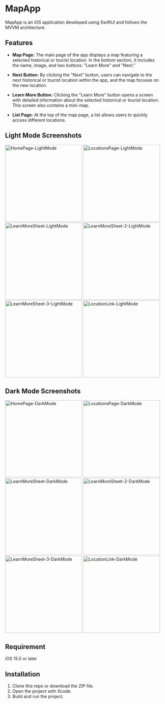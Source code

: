 # MapApp
MapApp is an iOS application developed using SwiftUI and follows the MVVM architecture.

## Features

- **Map Page:** The main page of the app displays a map featuring a selected historical or tourist location. In the bottom section, it includes the name, image, and two buttons: "Learn More" and "Next."

- **Next Button:** By clicking the "Next" button, users can navigate to the next historical or tourist location within the app, and the map focuses on the new location.

- **Learn More Button:** Clicking the "Learn More" button opens a screen with detailed information about the selected historical or tourist location. This screen also contains a mini-map.

- **List Page:** At the top of the map page, a list allows users to quickly access different locations.

## Light Mode Screenshots

<img width="250" alt="HomePage-LightMode" src="https://github.com/drgndenis/MapApp/assets/101059619/9aa8919a-c03c-4274-9589-0c913fe27d61">
<img width="250" alt="LocationsPage-LightMode" src="https://github.com/drgndenis/MapApp/assets/101059619/818de0f0-a3f8-4be9-ab2e-f968837e552a">
<img width="250" alt="LearnMoreSheet-LightMode" src="https://github.com/drgndenis/MapApp/assets/101059619/86e5ace1-c97b-4e0c-b8ca-7ea4944a2a15">
<img width="250" alt="LearnMoreSheet-2-LightMode" src="https://github.com/drgndenis/MapApp/assets/101059619/5f821154-f021-4fc3-8254-ed54a3d51cf9">
<img width="250" alt="LearnMoreSheet-3-LightMode" src="https://github.com/drgndenis/MapApp/assets/101059619/2066e554-183e-4fd1-a030-a38d199036e7">
<img width="250" alt="LocationLink-LightMode" src="https://github.com/drgndenis/MapApp/assets/101059619/430a129d-33ff-4600-a90b-291c5226db26">

## Dark Mode Screenshots

<img width="250" alt="HomePage-DarkMode" src="https://github.com/drgndenis/MapApp/assets/101059619/152a9fd9-5256-4584-bf25-75771d5e7e98">
<img width="250" alt="LocationsPage-DarkMode" src="https://github.com/drgndenis/MapApp/assets/101059619/071ba22c-3128-4f1a-b35b-0e11dba73eb9">
<img width="250" alt="LearnMoreSheet-DarkMode" src="https://github.com/drgndenis/MapApp/assets/101059619/05368401-2a89-4e58-a89c-22133a917723">
<img width="250" alt="LearnMoreSheet-2-DarkMode" src="https://github.com/drgndenis/MapApp/assets/101059619/f15f9985-7981-41b9-a7a9-4bd4bc601963">
<img width="250" alt="LearnMoreSheet-3-DarkMode" src="https://github.com/drgndenis/MapApp/assets/101059619/14aaa920-4a5a-483d-8613-66cff1bf268e">
<img width="250" alt="LocationLink-DarkMode" src="https://github.com/drgndenis/MapApp/assets/101059619/666d2567-8e6d-4b1b-8cea-0714d3de52ca">

## Requirement
iOS 15.0 or later

## Installation

1. Clone this repo or download the ZIP file.
2. Open the project with Xcode.
3. Build and run the project.
